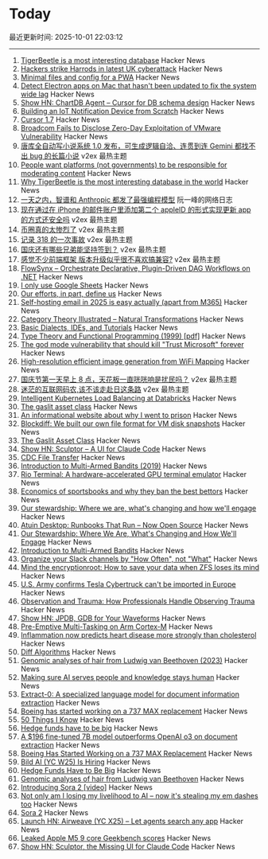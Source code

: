 # Today

最近更新时间: 2025-10-01 22:03:12

--- 
1. [TigerBeetle is a most interesting database](https://www.amplifypartners.com/blog-posts/why-tigerbeetle-is-the-most-interesting-database-in-the-world) Hacker News
2. [Hackers strike Harrods in latest UK cyberattack](https://observer.co.uk/news/national/article/hackers-strike-harrods-in-latest-uk-cyberattack) Hacker News
3. [Minimal files and config for a PWA](https://github.com/chr15m/minimal-pwa) Hacker News
4. [Detect Electron apps on Mac that hasn't been updated to fix the system wide lag](https://gist.github.com/tkafka/e3eb63a5ec448e9be6701bfd1f1b1e58) Hacker News
5. [Show HN: ChartDB Agent – Cursor for DB schema design](https://app.chartdb.io/ai) Hacker News
6. [Building an IoT Notification Device from Scratch](https://bertwagner.com/posts/splashflag-building-an-iot-swimming-notification-device-from-scratch/) Hacker News
7. [Cursor 1.7](https://cursor.com/changelog/1-7) Hacker News
8. [Broadcom Fails to Disclose Zero-Day Exploitation of VMware Vulnerability](https://www.securityweek.com/broadcom-fails-to-disclose-zero-day-exploitation-of-vmware-vulnerability/) Hacker News
9. [唐库全自动写小说系统 1.0 发布，可生成逻辑自洽、连贯到连 Gemini 都找不出 bug 的长篇小说](https://www.v2ex.com/t/1163009) v2ex 最热主题
10. [People want platforms (not governments) to be responsible for moderating content](https://reutersinstitute.politics.ox.ac.uk/news/most-people-want-platforms-not-governments-be-responsible-moderating-content) Hacker News
11. [Why TigerBeetle is the most interesting database in the world](https://www.amplifypartners.com/blog-posts/why-tigerbeetle-is-the-most-interesting-database-in-the-world) Hacker News
12. [一天之内，智谱和 Anthropic 都发了最强编程模型](http://www.ruanyifeng.com/blog/2025/10/glm-4.6.html) 阮一峰的网络日志
13. [现在通过在 iPhone 的邮件账户里添加第二个 appleID 的形式实现更新 app 的方式还安全吗](https://www.v2ex.com/t/1163028) v2ex 最热主题
14. [币圈真的太惨烈了](https://www.v2ex.com/t/1163025) v2ex 最热主题
15. [记录 318 的一次事故](https://www.v2ex.com/t/1163018) v2ex 最热主题
16. [国庆还有哪些兄弟能坚持签到？](https://www.v2ex.com/t/1162996) v2ex 最热主题
17. [感觉不少前端框架 版本升级似乎很不喜欢搞兼容?](https://www.v2ex.com/t/1162990) v2ex 最热主题
18. [FlowSynx – Orchestrate Declarative, Plugin-Driven DAG Workflows on .NET](https://flowsynx.io/) Hacker News
19. [I only use Google Sheets](https://mayberay.bearblog.dev/why-i-only-use-google-sheets/) Hacker News
20. [Our efforts, in part, define us](https://weakty.com/posts/efforts/) Hacker News
21. [Self-hosting email in 2025 is easy actually (apart from M365)](https://mastodon.social/@whitequark/115298019560025791) Hacker News
22. [Category Theory Illustrated – Natural Transformations](https://abuseofnotation.github.io/category-theory-illustrated/11_natural_transformations/) Hacker News
23. [Basic Dialects, IDEs, and Tutorials](https://github.com/JohnBlood/awesome-basic) Hacker News
24. [Type Theory and Functional Programming (1999) [pdf]](https://www.cs.cornell.edu/courses/cs6110/2015sp/textbook/Simon%20Thompson%20textbook.pdf) Hacker News
25. [The god mode vulnerability that should kill "Trust Microsoft" forever](https://tide.org/blog/god-mode-vulnerability-microsoft-authorityless-security) Hacker News
26. [High-resolution efficient image generation from WiFi Mapping](https://arxiv.org/abs/2506.10605) Hacker News
27. [国庆节第一天早上 8 点，天花板一直咣咣响是扰民吗？](https://www.v2ex.com/t/1163000) v2ex 最热主题
28. [迷茫的互联网码农,该不该走赴日这条路](https://www.v2ex.com/t/1162986) v2ex 最热主题
29. [Intelligent Kubernetes Load Balancing at Databricks](https://www.databricks.com/blog/intelligent-kubernetes-load-balancing-databricks) Hacker News
30. [The gaslit asset class](https://blog.dshr.org/2025/09/the-gaslit-asset-class.html) Hacker News
31. [An informational website about why I went to prison](https://prison.josh.mn/) Hacker News
32. [Blockdiff: We built our own file format for VM disk snapshots](https://cognition.ai/blog/blockdiff) Hacker News
33. [The Gaslit Asset Class](https://blog.dshr.org/2025/09/the-gaslit-asset-class.html) Hacker News
34. [Show HN: Sculptor – A UI for Claude Code](https://imbue.com/sculptor/) Hacker News
35. [CDC File Transfer](https://github.com/google/cdc-file-transfer) Hacker News
36. [Introduction to Multi-Armed Bandits (2019)](https://arxiv.org/abs/1904.07272) Hacker News
37. [Rio Terminal: A hardware-accelerated GPU terminal emulator](https://rioterm.com/) Hacker News
38. [Economics of sportsbooks and why they ban the best bettors](https://www.dopaminemarkets.com/p/the-business-of-sports-betting-is) Hacker News
39. [Our stewardship: Where we are, what's changing and how we'll engage](https://rubycentral.org/news/our-stewardship-where-we-are-whats-changing-and-how-well-engage/) Hacker News
40. [Atuin Desktop: Runbooks That Run – Now Open Source](https://blog.atuin.sh/atuin-desktop-open-source/) Hacker News
41. [Our Stewardship: Where We Are, What's Changing and How We'll Engage](https://rubycentral.org/news/our-stewardship-where-we-are-whats-changing-and-how-well-engage/) Hacker News
42. [Introduction to Multi-Armed Bandits](https://arxiv.org/abs/1904.07272) Hacker News
43. [Organize your Slack channels by "How Often", not "What"](https://aggressivelyparaphrasing.me/2025/09/30/organize-your-slack-channels-by-how-often-not-what/) Hacker News
44. [Mind the encryptionroot: How to save your data when ZFS loses its mind](https://sambowman.tech/blog/posts/mind-the-encryptionroot-how-to-save-your-data-when-zfs-loses-its-mind/) Hacker News
45. [U.S. Army confirms Tesla Cybertruck can't be imported in Europe](https://electrek.co/2025/09/30/u-s-army-confirms-tesla-cybertruck-cant-be-imported-in-europe/) Hacker News
46. [Observation and Trauma: How Professionals Handle Observing Trauma](https://trainedobserver.substack.com/p/observation-and-trauma) Hacker News
47. [Show HN: JPDB, GDB for Your Waveforms](https://github.com/1024bees/dang) Hacker News
48. [Pre-Emptive Multi-Tasking on Arm Cortex-M](https://thejpster.org.uk/blog/blog-2025-09-28/) Hacker News
49. [Inflammation now predicts heart disease more strongly than cholesterol](https://www.empirical.health/blog/inflammation-and-heart-health/) Hacker News
50. [Diff Algorithms](https://flo.znkr.io/diff/) Hacker News
51. [Genomic analyses of hair from Ludwig van Beethoven (2023)](https://www.cell.com/current-biology/fulltext/S0960-9822(23)00181-1) Hacker News
52. [Making sure AI serves people and knowledge stays human](https://diff.wikimedia.org/2025/09/30/making-sure-ai-serves-people-and-knowledge-stays-human-wikimedia-foundation-publishes-a-human-rights-impact-assessment-on-the-interaction-of-ai-and-machine-learning-with-wikimedia-projects/) Hacker News
53. [Extract-0: A specialized language model for document information extraction](https://arxiv.org/abs/2509.22906) Hacker News
54. [Boeing has started working on a 737 MAX replacement](https://www.wsj.com/business/airlines/boeing-has-started-working-on-a-737-max-replacement-40a110df) Hacker News
55. [50 Things I Know](https://rebeccadai.substack.com/p/50-things-i-know) Hacker News
56. [Hedge funds have to be big](https://www.bloomberg.com/opinion/newsletters/2025-09-30/hedge-funds-have-to-be-big) Hacker News
57. [A $196 fine-tuned 7B model outperforms OpenAI o3 on document extraction](https://arxiv.org/abs/2509.22906) Hacker News
58. [Boeing Has Started Working on a 737 MAX Replacement](https://www.wsj.com/business/airlines/boeing-has-started-working-on-a-737-max-replacement-40a110df) Hacker News
59. [Bild AI (YC W25) Is Hiring](https://www.ycombinator.com/companies/bild-ai/jobs/m2ilR5L-founding-engineer-applied-ai) Hacker News
60. [Hedge Funds Have to Be Big](https://www.bloomberg.com/opinion/newsletters/2025-09-30/hedge-funds-have-to-be-big) Hacker News
61. [Genomic analyses of hair from Ludwig van Beethoven](https://www.cell.com/current-biology/fulltext/S0960-9822(23)00181-1) Hacker News
62. [Introducing Sora 2 [video]](https://www.youtube.com/watch?v=gzneGhpXwjU) Hacker News
63. [Not only am I losing my livelihood to AI – now it's stealing my em dashes too](https://www.theguardian.com/lifeandstyle/2025/oct/01/artificial-intelligence-em-dashes-ai-stealing-my-livelihood) Hacker News
64. [Sora 2](https://openai.com/index/sora-2/) Hacker News
65. [Launch HN: Airweave (YC X25) – Let agents search any app](https://github.com/airweave-ai/airweave) Hacker News
66. [Leaked Apple M5 9 core Geekbench scores](https://browser.geekbench.com/v6/cpu/14173685) Hacker News
67. [Show HN: Sculptor, the Missing UI for Claude Code](https://imbue.com/sculptor/) Hacker News
